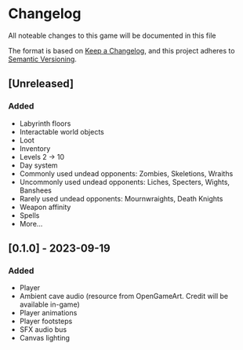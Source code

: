 # Changelog

All noteable changes to this game will be documented in this file

The format is based on [Keep a Changelog](https://keepachangelog.com/en/1.0.0/),
and this project adheres to [Semantic Versioning](https://semver.org/spec/v2.0.0.html).

## [Unreleased]

### Added

- Labyrinth floors
- Interactable world objects
- Loot
- Inventory
- Levels 2 -> 10
- Day system
- Commonly used undead opponents: Zombies, Skeletions, Wraiths
- Uncommonly used undead opponents: Liches, Specters, Wights, Banshees
- Rarely used undead opponents: Mournwraights, Death Knights
- Weapon affinity
- Spells
- More...

## [0.1.0] - 2023-09-19

### Added

- Player
- Ambient cave audio (resource from OpenGameArt. Credit will be available in-game)
- Player animations
- Player footsteps
- SFX audio bus
- Canvas lighting
